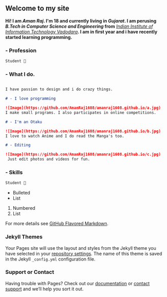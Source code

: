 ## Welcome to my site

**Hi! I am _Aman Raj_. I'm 18 and currently living in _Gujarat_.
I am perusing _B.Tech in Computer Science and Engineering_ from** [_Indian Institute of
Information Technology Vadodara_](http://www.iiitvadodara.ac.in/)**. I am in first year and i have
recently started learning programming.**

### - Profession

```markdown
Student 🤘
```

### - What I do.

```markdown

I have passion to design and i do crazy things.

# - I love programming

![Image](https://github.com/AmanRaj1608/amanraj1608.github.io/a.jpg)
I make small programs. I also participates in online competitions. 

# - I'm an Otaku

![Image](https://github.com/AmanRaj1608/amanraj1608.github.io/b.jpg)
I love to watch Anime and I do read the Manga's too.

# - Editing

![Image](https://github.com/AmanRaj1608/amanraj1608.github.io/c.jpg)
 Just edit photos and videos for fun.

```

### - Skills

```markdown
Student 🤘
```


- Bulleted
- List

1. Numbered
2. List

For more details see [GitHub Flavored Markdown](https://guides.github.com/features/mastering-markdown/).

### Jekyll Themes

Your Pages site will use the layout and styles from the Jekyll theme you have selected in your [repository settings](https://github.com/AmanRaj1608/amanraj1608.github.io/settings). The name of this theme is saved in the Jekyll `_config.yml` configuration file.

### Support or Contact

Having trouble with Pages? Check out our [documentation](https://help.github.com/categories/github-pages-basics/) or [contact support](https://github.com/contact) and we’ll help you sort it out.
